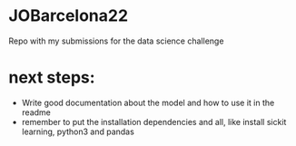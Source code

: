 # JOBarcelona22
Repo with my submissions for the data science challenge
# next steps:
- Write good documentation about the model and how to use it in the readme
- remember to put the installation dependencies and all, like install sickit learning, python3 and pandas